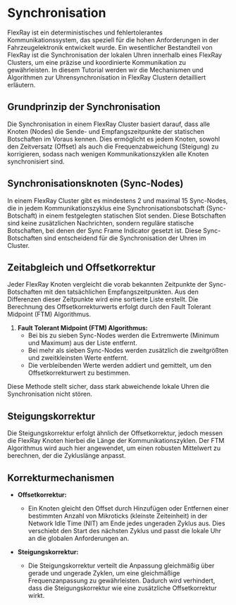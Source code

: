 
# Synchronisation

FlexRay ist ein deterministisches und fehlertolerantes Kommunikationssystem, das speziell für die hohen Anforderungen in der Fahrzeugelektronik entwickelt wurde. Ein wesentlicher Bestandteil von FlexRay ist die Synchronisation der lokalen Uhren innerhalb eines FlexRay Clusters, um eine präzise und koordinierte Kommunikation zu gewährleisten. In diesem Tutorial werden wir die Mechanismen und Algorithmen zur Uhrensynchronisation in FlexRay Clustern detailliert erläutern.

## Grundprinzip der Synchronisation

Die Synchronisation in einem FlexRay Cluster basiert darauf, dass alle Knoten (Nodes) die Sende- und Empfangszeitpunkte der statischen Botschaften im Voraus kennen. Dies ermöglicht es jedem Knoten, sowohl den Zeitversatz (Offset) als auch die Frequenzabweichung (Steigung) zu korrigieren, sodass nach wenigen Kommunikationszyklen alle Knoten synchronisiert sind.

## Synchronisationsknoten (Sync-Nodes)

In einem FlexRay Cluster gibt es mindestens 2 und maximal 15 Sync-Nodes, die in jedem Kommunikationszyklus eine Synchronisationsbotschaft (Sync-Botschaft) in einem festgelegten statischen Slot senden. Diese Botschaften sind keine zusätzlichen Nachrichten, sondern reguläre statische Botschaften, bei denen der Sync Frame Indicator gesetzt ist. Diese Sync-Botschaften sind entscheidend für die Synchronisation der Uhren im Cluster.

## Zeitabgleich und Offsetkorrektur

Jeder FlexRay Knoten vergleicht die vorab bekannten Zeitpunkte der Sync-Botschaften mit den tatsächlichen Empfangszeitpunkten. Aus den Differenzen dieser Zeitpunkte wird eine sortierte Liste erstellt. Die Berechnung des Offsetkorrekturwerts erfolgt durch den Fault Tolerant Midpoint (FTM) Algorithmus.

1. **Fault Tolerant Midpoint (FTM) Algorithmus:**
   - Bei bis zu sieben Sync-Nodes werden die Extremwerte (Minimum und Maximum) aus der Liste entfernt.
   - Bei mehr als sieben Sync-Nodes werden zusätzlich die zweitgrößten und zweitkleinsten Werte entfernt.
   - Die verbleibenden Werte werden addiert und gemittelt, um den Offsetkorrekturwert zu bestimmen.

Diese Methode stellt sicher, dass stark abweichende lokale Uhren die Synchronisation nicht stören.

## Steigungskorrektur

Die Steigungskorrektur erfolgt ähnlich der Offsetkorrektur, jedoch messen die FlexRay Knoten hierbei die Länge der Kommunikationszyklen. Der FTM Algorithmus wird auch hier angewendet, um einen robusten Mittelwert zu berechnen, der die Zykluslänge anpasst.

## Korrekturmechanismen

- **Offsetkorrektur:**

  - Ein Knoten gleicht den Offset durch Hinzufügen oder Entfernen einer bestimmten Anzahl von Mikroticks (kleinste Zeiteinheit) in der Network Idle Time (NIT) am Ende jedes ungeraden Zyklus aus. Dies verschiebt den Start des nächsten Zyklus und passt die lokale Uhr an die globalen Anforderungen an.
- **Steigungskorrektur:**

  - Die Steigungskorrektur verteilt die Anpassung gleichmäßig über gerade und ungerade Zyklen, um eine gleichmäßige Frequenzanpassung zu gewährleisten. Dadurch wird verhindert, dass die Steigungskorrektur wie eine zusätzliche Offsetkorrektur wirkt.

